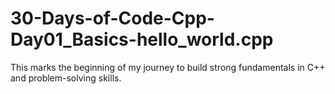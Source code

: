 # 30-Days-of-Code-Cpp-Day01_Basics-hello_world.cpp
 This marks the beginning of my journey to build strong fundamentals in C++ and problem-solving skills.
